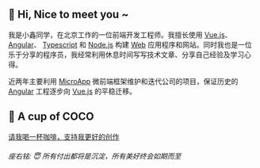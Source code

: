 
## 👋 Hi, Nice to meet you ~
我是小鑫同学，在北京工作的一位前端开发工程师。我擅长使用 [Vue.js](https://cn.vuejs.org/)、 [Angular](https://angular.cn/)、 [Typescript](https://www.typescriptlang.org/) 和 [Node.js](https://www.nodejs.com.cn/) 构建 [Web](https://developer.mozilla.org/zh-CN/docs/Web) 应用程序和网站。同时我也是一位乐于分享的程序员，我经常利用休息时间写写技术文章、分享自己经验及学习心得。

近两年主要利用 [MicroApp](https://micro-zoe.github.io/micro-app/) 微前端框架维护和迭代公司的项目，保证历史的 [Angular](https://angular.cn/) 工程逐步向 [Vue.js](https://cn.vuejs.org/) 的平稳迁移。

<!-- ## WeChat QRCode：

<img width="50%" src="https://github.com/OSpoon/OSpoon/assets/10126623/45ed6463-5be2-40f3-9d42-ac2fac2cae7c"> -->

## 🧋 A cup of COCO

[请我喝一杯咖啡，支持我更好的创作](https://afdian.net/a/ospoon)

###### 座右铭: 😇 所有付出都将是沉淀，所有美好终会如期而至

<!--
<p align="center">
 <img width="128px" src="./202402270952616.png">
</p>

<h2 align="center">
 👋 Hi, Nice to meet you ~
</h2>

### **👋 Hi, I'm 小鑫同学**

- ⚡InfoQ签约作者
- ⚡"乘风者计划"签约博主
- 专注前端技术布道，所有付出都将是沉淀，所有美好终会如期而至~

### **🌱我的工作经历**

从**15年**软件服务外包毕业至今一直从事编程工作， <br>
由最初的 **Android** 原生开发到 **Cordova + Vuejs** 的混合开发，<br>
再到现在主做 **Vuejs** 技术栈和 **Angular7** 的项目开发与前端基建工作。<br>

### **🚀技术&代码分享**

- 我在 [IT200](https://it200.cn/) 总结技术学习；
- 我在 [1024Code](https://1024code.com/5bCP6ZG) 在线编写代码；
- 我在 [掘金](https://juejin.cn/user/3966693685871694) 分享技术文章；
- 我在 [Github](https://github.com/OSpoon) 参与开源学习；

### **😇推荐几个好用的工具**

- [var-conv](https://github.com/OSpoon/var-conv) 适用于VSCode IDE的代码变量名称快速转换工具
- [generator-vite-plugin](https://github.com/OSpoon/generator-vite-plugin) 快速生成Vite插件模板项目
- [generator-babel-plugin](https://github.com/OSpoon/generator-babel-plugin) 快速生成Babel插件模板项目

### **🐇技术交流&解答**

<img width="250px" style="margin-left: 30px;" src="https://it200.cn/wx_code.png">
 -->
<!-- ### 👋 Hi, I'm 小鑫同学

---
[<img align="right" width="50%" src="https://github-readme-stats.vercel.app/api?username=OSpoon&show_icons=true">](https://metrics.lecoq.io/ouuan?template=classic)

#### 🌱 Navigation
- [IT200导航](http://it200.cn/)
- [掘金社区](https://juejin.cn/user/3966693685871694)



#### 🚀 Languages and Tools

<code><img height="20" src="https://raw.githubusercontent.com/github/explore/80688e429a7d4ef2fca1e82350fe8e3517d3494d/topics/java/java.png"></code>
<code><img height="20" src="https://raw.githubusercontent.com/github/explore/80688e429a7d4ef2fca1e82350fe8e3517d3494d/topics/javascript/javascript.png"></code>
<code><img height="20" src="https://raw.githubusercontent.com/github/explore/80688e429a7d4ef2fca1e82350fe8e3517d3494d/topics/vue/vue.png"></code>
<code><img height="20" src="https://raw.githubusercontent.com/github/explore/80688e429a7d4ef2fca1e82350fe8e3517d3494d/topics/nodejs/nodejs.png"></code>
<code><img height="20" src="https://raw.githubusercontent.com/github/explore/80688e429a7d4ef2fca1e82350fe8e3517d3494d/topics/python/python.png"></code>

#### 🚀 近期笔记

<table style="margin-left: auto; margin-right: auto;">
    <tr>
        <td>
            <a target="_blank" href="https://it200.cn/">
              <img src="https://github-readme-recent-article.vercel.app/blog/0">
            </a>
        </td>
        <td>
            <a target="_blank" href="https://it200.cn/">
              <img src="https://github-readme-recent-article.vercel.app/blog/1">
            </a>
        </td>
    </tr>
    <tr>
        <td>
            <a target="_blank" href="https://it200.cn/">
              <img src="https://github-readme-recent-article.vercel.app/blog/2">
            </a>
        </td>
        <td>
            <a target="_blank" href="https://it200.cn/">
              <img src="https://github-readme-recent-article.vercel.app/blog/3">
            </a>
        </td>
    </tr>
</table>

---

###### Maxim: 😇长期从事前端开发，安卓开发，热衷技术，在编程路上越走越远～
 -->
